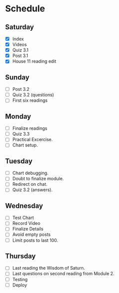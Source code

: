 # Schedule

## Saturday
* [X] Index
* [X] Videos
* [X] Quiz 3.1
* [X] Post 3.1
* [X] House 11 reading edit 

## Sunday
* [ ] Post 3.2
* [ ] Quiz 3.2 (questions)
* [ ] First six readings

## Monday 
* [ ] Finalize readings
* [ ] Quiz 3.3
* [ ] Practical Excercise.
* [ ] Chart setup.

## Tuesday
* [ ] Chart debugging.
* [ ] Doubt to finalize module.
* [ ] Redirect on chat.
* [ ] Quiz 3.2 (answers).

## Wednesday
* [ ] Test Chart
* [ ] Record Video
* [ ] Finalize Details
* [ ] Avoid empty posts
* [ ] Limit posts to last 100.

## Thursday
* [ ] Last reading the Wisdom of Saturn.
* [ ] Last questions on second reading from Module 2. 
* [ ] Testing
* [ ] Deploy
